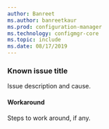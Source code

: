 ```yaml
---
author: Banreet
ms.author: banreetkaur
ms.prod: configuration-manager
ms.technology: configmgr-core
ms.topic: include
ms.date: 08/17/2019
---
```


### <a name="ki_ANCHOR"></a> Known issue title
<!--bugID-->
Issue description and cause.

#### Workaround
Steps to work around, if any.  
